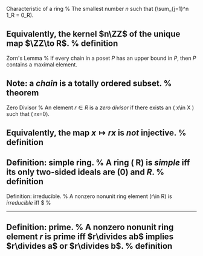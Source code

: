 Characteristic of a ring
%
The smallest number $n$ such that \(\sum_{j=1}^n 1_R = 0_R\).

Equivalently, the kernel $n\ZZ$ of the unique map $\ZZ\to R$.
%
definition
---

Zorn's Lemma
%
If every chain in a poset $P$ has an upper bound in $P$, then $P$ contains a maximal element.

Note: a *chain* is a totally ordered subset.
%
theorem
---

Zero Divisor
%
An element $r\in R$ is a *zero divisor* if there exists an \( x\in X \) such that \( rx=0\).

Equivalently, the map $x\mapsto rx$ is *not* injective.
%
definition
---

Definition: simple ring.
%
A ring \( R\) is *simple* iff its only two-sided ideals are $(0)$ and $R$.
%
definition
---

Definition: irreducible.
%
A nonzero nonunit ring element \(r\in R\) is *irreducible* iff $
%

---


Definition: prime.
%
A nonzero nonunit ring element $r$ is prime iff $r\divides ab$ implies $r\divides a$ or $r\divides b$.
%
definition
---

